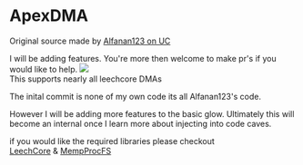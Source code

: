# ApexDMA
Original source made by <a href="https://www.unknowncheats.me/forum/apex-legends/561017-basic-glow-dma.html">Alfanan123 on UC</a>

I will be adding features. You're more then welcome to make pr's if you would like to help.
<img src="https://upload.small.pics/minty-illinformed-dazzling-africanaugurbuzzard/direct"/><br/>
This supports nearly all leechcore DMAs

The inital commit is none of my own code its all Alfanan123's code.

However I will be adding more features to the basic glow. Ultimately this will become an internal once I learn more about injecting into code caves.


if you would like the required libraries please checkout </br>
<a href="https://github.com/ufrisk/LeechCore/releases">LeechCore</a> & 
<a href="https://github.com/ufrisk/MemProcFS/releases">MempProcFS</a>